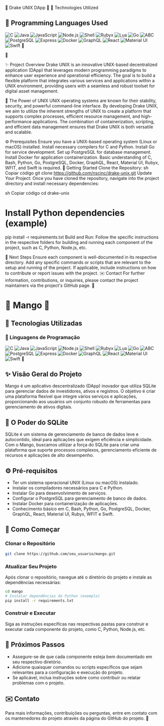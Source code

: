 🍄 Drake UNIX DApp 🍄
🌌 Technologies Utilized
## 🌟 Programming Languages Used

![C](https://img.shields.io/badge/C-00599C?style=flat&logo=c&logoColor=white)
![Java](https://img.shields.io/badge/Java-007396?style=flat&logo=java&logoColor=white)
![JavaScript](https://img.shields.io/badge/JavaScript-FFD43B?style=flat&logo=javascript&logoColor=black)
![Node.js](https://img.shields.io/badge/Node.js-8CC84B?style=flat&logo=node.js&logoColor=white)
![Shell](https://img.shields.io/badge/Shell-4EAA25?style=flat&logo=gnu-bash&logoColor=white)
![Rubyx](https://img.shields.io/badge/Rubyx-CC342D?style=flat&logo=ruby&logoColor=white)
![Lua](https://img.shields.io/badge/Lua-2C2D72?style=flat&logo=lua&logoColor=white)
![Go](https://img.shields.io/badge/Go-00ADD8?style=flat&logo=go&logoColor=white)
![ABC](https://img.shields.io/badge/ABC-000000?style=flat&logo=python&logoColor=white)
![PostgreSQL](https://img.shields.io/badge/PostgreSQL-4169E1?style=flat&logo=postgresql&logoColor=white)
![Express](https://img.shields.io/badge/Express.js-000000?style=flat&logo=express&logoColor=white)
![Docker](https://img.shields.io/badge/Docker-2496ED?style=flat&logo=docker&logoColor=white)
![GraphQL](https://img.shields.io/badge/GraphQL-E10098?style=flat&logo=graphql&logoColor=white)
![React](https://img.shields.io/badge/React-61DAFB?style=flat&logo=react&logoColor=black)
![Material UI](https://img.shields.io/badge/Material%20UI-0081CB?style=flat&logo=materialui&logoColor=white)
![Swift](https://img.shields.io/badge/Swift-F05138?style=flat&logo=swift&logoColor=white) 🍏


🍏

✨ Project Overview
Drake UNIX is an innovative UNIX-based decentralized application (DApp) that leverages modern programming paradigms to enhance user experience and operational efficiency. The goal is to build a flexible platform that integrates various services and applications within a UNIX environment, providing users with a seamless and robust toolset for digital asset management.

🤖 The Power of UNIX
UNIX operating systems are known for their stability, security, and powerful command-line interface. By developing Drake UNIX, we aim to utilize the inherent strengths of UNIX to create a platform that supports complex processes, efficient resource management, and high-performance applications. The combination of containerization, scripting, and efficient data management ensures that Drake UNIX is both versatile and scalable.

⚙️ Prerequisites
Ensure you have a UNIX-based operating system (Linux or macOS) installed.
Install necessary compilers for C and Python.
Install Go for service development.
Set up PostgreSQL for database management.
Install Docker for application containerization.
Basic understanding of C, Bash, Python, Go, PostgreSQL, Docker, GraphQL, React, Material UI, Rubyx, WFIT, and Swift is required.
🚀 Getting Started
Clone the Repository:
sh
Copiar código
git clone https://github.com/nscinc/drake-unix.git
Update Your Project:
Once you have cloned the repository, navigate into the project directory and install necessary dependencies:

sh
Copiar código
cd drake-unix
# Install Python dependencies (example)
pip install -r requirements.txt
Build and Run:
Follow the specific instructions in the respective folders for building and running each component of the project, such as C, Python, Node.js, etc.

🔧 Next Steps
Ensure each component is well-documented in its respective directory.
Add any specific commands or scripts that are relevant to the setup and running of the project.
If applicable, include instructions on how to contribute or report issues with the project.
✉️ Contact
For further information, contributions, or inquiries, please contact the project maintainers via the project's GitHub page. 🦅

# 🍄 Mango 🍄

## 🌌 Tecnologias Utilizadas

### 🌟 Linguagens de Programação

![C](https://img.shields.io/badge/C-00599C?style=flat&logo=c&logoColor=white)
![Java](https://img.shields.io/badge/Java-007396?style=flat&logo=java&logoColor=white)
![JavaScript](https://img.shields.io/badge/JavaScript-FFD43B?style=flat&logo=javascript&logoColor=black)
![Node.js](https://img.shields.io/badge/Node.js-8CC84B?style=flat&logo=node.js&logoColor=white)
![Shell](https://img.shields.io/badge/Shell-4EAA25?style=flat&logo=gnu-bash&logoColor=white)
![Rubyx](https://img.shields.io/badge/Rubyx-CC342D?style=flat&logo=ruby&logoColor=white)
![Lua](https://img.shields.io/badge/Lua-2C2D72?style=flat&logo=lua&logoColor=white)
![Go](https://img.shields.io/badge/Go-00ADD8?style=flat&logo=go&logoColor=white)
![ABC](https://img.shields.io/badge/ABC-000000?style=flat&logo=python&logoColor=white)
![PostgreSQL](https://img.shields.io/badge/PostgreSQL-4169E1?style=flat&logo=postgresql&logoColor=white)
![Express](https://img.shields.io/badge/Express.js-000000?style=flat&logo=express&logoColor=white)
![Docker](https://img.shields.io/badge/Docker-2496ED?style=flat&logo=docker&logoColor=white)
![GraphQL](https://img.shields.io/badge/GraphQL-E10098?style=flat&logo=graphql&logoColor=white)
![React](https://img.shields.io/badge/React-61DAFB?style=flat&logo=react&logoColor=black)
![Material UI](https://img.shields.io/badge/Material%20UI-0081CB?style=flat&logo=materialui&logoColor=white)
![Swift](https://img.shields.io/badge/Swift-F05138?style=flat&logo=swift&logoColor=white) 🍏

## ✨ Visão Geral do Projeto

Mango é um aplicativo descentralizado (DApp) inovador que utiliza SQLite para gerenciar dados de investidores, ativos e registros. O objetivo é criar uma plataforma flexível que integre vários serviços e aplicações, proporcionando aos usuários um conjunto robusto de ferramentas para gerenciamento de ativos digitais.

## 🤖 O Poder do SQLite

SQLite é um sistema de gerenciamento de banco de dados leve e autocontido, ideal para aplicações que exigem eficiência e simplicidade. Com o Mango, buscamos utilizar a força do SQLite para criar uma plataforma que suporte processos complexos, gerenciamento eficiente de recursos e aplicações de alto desempenho.

## ⚙️ Pré-requisitos

- Ter um sistema operacional UNIX (Linux ou macOS) instalado.
- Instalar os compiladores necessários para C e Python.
- Instalar Go para desenvolvimento de serviços.
- Configurar o PostgreSQL para gerenciamento de banco de dados.
- Instalar Docker para containerização de aplicações.
- Conhecimento básico em C, Bash, Python, Go, PostgreSQL, Docker, GraphQL, React, Material UI, Rubyx, WFIT e Swift.

## 🚀 Como Começar

### Clonar o Repositório

```bash
git clone https://github.com/seu_usuario/mango.git
```

### Atualizar Seu Projeto

Após clonar o repositório, navegue até o diretório do projeto e instale as dependências necessárias:

```bash
cd mango
# Instalar dependências do Python (exemplo)
pip install -r requirements.txt
```

### Construir e Executar

Siga as instruções específicas nas respectivas pastas para construir e executar cada componente do projeto, como C, Python, Node.js, etc.

## 🔧 Próximos Passos

- Assegure-se de que cada componente esteja bem documentado em seu respectivo diretório.
- Adicione quaisquer comandos ou scripts específicos que sejam relevantes para a configuração e execução do projeto.
- Se aplicável, inclua instruções sobre como contribuir ou relatar problemas com o projeto.

## ✉️ Contato

Para mais informações, contribuições ou perguntas, entre em contato com os mantenedores do projeto através da página do GitHub do projeto. 🦅
